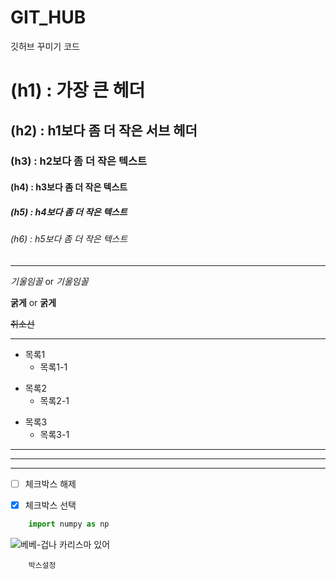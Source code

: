 # GIT_HUB
깃허브 꾸미기 코드 

# (h1) : 가장 큰 헤더
## (h2) : h1보다 좀 더 작은 서브 헤더
### (h3) : h2보다 좀 더 작은 텍스트
#### (h4) : h3보다 좀 더 작은 텍스트
##### (h5) : h4보다 좀 더 작은 텍스트
###### (h6) : h5보다 좀 더 작은 텍스트

---

*기울임꼴* or _기울임꼴_

**굵게** or __굵게__

~~취소선~~

---

- 목록1
   - 목록1-1

* 목록2
  * 목록2-1

+ 목록3
  + 목록3-1 

--- 
___

***

- [ ] 체크박스 해제
- [x] 체크박스 선택


``` python
	import numpy as np
```


![베베-겁나 카리스마 있어](https://github.com/jsh02/jsh02/assets/127283576/026889de-b41b-4456-bbd9-74fd0230af49)


``` 언어
	박스설정

````
